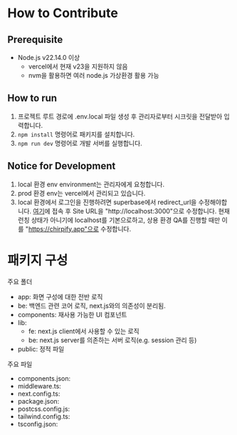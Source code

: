 # How to Contribute

## Prerequisite

- Node.js v22.14.0 이상
    - vercel에서 현재 v23을 지원하지 않음
    - nvm을 활용하면 여러 node.js 가상환경 활용 가능

## How to run


1. 프로젝트 루트 경로에 .env.local 파일 생성 후 관리자로부터 시크릿을 전달받아 입력합니다.
2. `npm install` 명령어로 패키지를 설치합니다.
3. `npm run dev` 명령어로 개발 서버를 실행합니다.

## Notice for Development

1. local 환경 env environment는 관리자에게 요청합니다.
2. prod 환경 env는 vercel에서 관리되고 있습니다.
3. local 환경에서 로그인을 진행하려면 superbase에서 redirect_url을 수정해야합니다. [여기](https://supabase.com/dashboard/project/qbvcwhzupopjzhqwsjlx/auth/url-configuration)에 접속 후 Site URL을 "http://localhost:3000"으로 수정합니다. 현재 런칭 상태가 아니기에 localhost를 기본으로하고, 상용 환경 QA를 진행할 때만 이를 "https://chirpify.app"으로 수정합니다.

# 패키지 구성

주요 폴더
- app: 화면 구성에 대한 전반 로직
- be: 백엔드 관련 코어 로직, next.js와의 의존성이 분리됨.
- components: 재사용 가능한 UI 컴포넌트
- lib: 
    - fe: next.js client에서 사용할 수 있는 로직
    - be: next.js server를 의존하는 서버 로직(e.g. session 관리 등)
- public: 정적 파일

주요 파일
- components.json: 
- middleware.ts: 
- next.config.ts: 
- package.json: 
- postcss.config.js: 
- tailwind.config.ts: 
- tsconfig.json: 